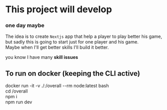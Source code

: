# This project will develop
### one day maybe

The idea is to create `Nextjs` app that help a player to play better his game,
but sadly this is going to start just for one player and his game.    
Maybe when I'll get better skills I'll build it better.

you know I have many **skill issues**

## To run on docker (keeping the CLI active)  
docker run -it -v ./:/overall --rm node:latest bash  
cd /overall  
npm i  
npm run dev  